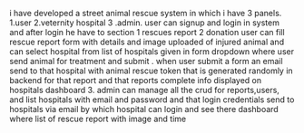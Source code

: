 i have developed a street animal rescue system in which i have 3 panels.
1.user 
2.veternity hospital 
3 .admin. 
user can signup and login in system and after login he have to section 1 rescues report 2 donation user can fill rescue report form with details and image uploaded of injured animal and can select hospital from list of hospitals given in form dropdown where user send animal for treatment and submit . when user submit a form an email send to that hospital with animal rescue token that is generated randomly in backend for that report and that reports complete info displayed on hospitals dashboard 3. admin can manage all the crud for reports,users, and list hospitals with email and password and that login credentials send to hospitals via email by which hospital can login and see there dashboard where list of rescue report with image and time 
